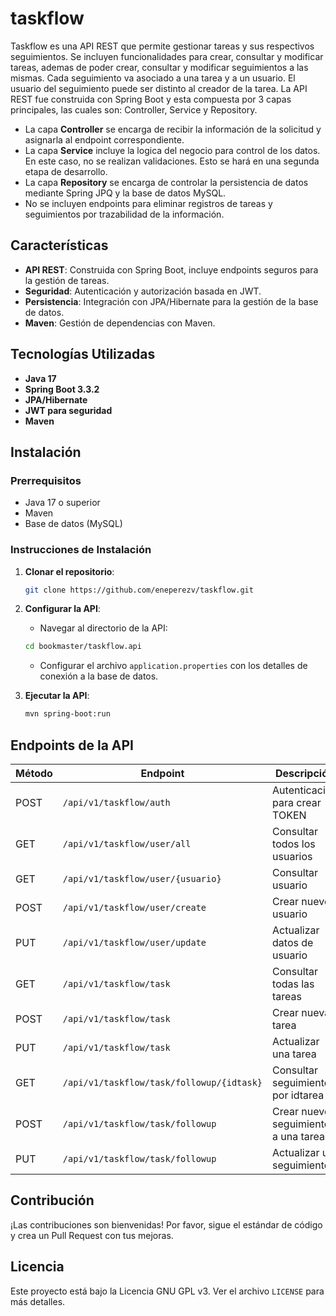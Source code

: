 # taskflow

Taskflow es una API REST que permite gestionar tareas y sus respectivos seguimientos. Se incluyen funcionalidades para crear, consultar y modificar tareas, ademas de poder crear, consultar y modificar seguimientos a las mismas. Cada seguimiento va asociado a una tarea y a un usuario. El usuario del seguimiento puede ser distinto al creador de la tarea. La API REST fue construida con Spring Boot y esta compuesta por 3 capas principales, las cuales son: Controller, Service y Repository.

- La capa **Controller** se encarga de recibir la información de la solicitud y asignarla al endpoint correspondiente.
- La capa **Service** incluye la logica del negocio para control de los datos. En este caso, no se realizan validaciones. Esto se hará en una segunda etapa de desarrollo.
- La capa **Repository** se encarga de controlar la persistencia de datos mediante Spring JPQ y la base de datos MySQL.
- No se incluyen endpoints para eliminar registros de tareas y seguimientos por trazabilidad de la información.

## Características

- **API REST**: Construida con Spring Boot, incluye endpoints seguros para la gestión de tareas.
- **Seguridad**: Autenticación y autorización basada en JWT.
- **Persistencia**: Integración con JPA/Hibernate para la gestión de la base de datos.
- **Maven**: Gestión de dependencias con Maven.

## Tecnologías Utilizadas

- **Java 17**
- **Spring Boot 3.3.2**
- **JPA/Hibernate**
- **JWT para seguridad**
- **Maven**

## Instalación

### Prerrequisitos

- Java 17 o superior
- Maven
- Base de datos (MySQL)

### Instrucciones de Instalación

1. **Clonar el repositorio**:
    ```bash
    git clone https://github.com/eneperezv/taskflow.git
    ```

2. **Configurar la API**:

    - Navegar al directorio de la API:
    ```bash
    cd bookmaster/taskflow.api
    ```
    - Configurar el archivo `application.properties` con los detalles de conexión a la base de datos.

3. **Ejecutar la API**:
    ```bash
    mvn spring-boot:run
    ```

## Endpoints de la API

| Método | Endpoint                                  | Descripción                            |
|--------|-------------------------------------------|----------------------------------------|
| POST   | `/api/v1/taskflow/auth`                   | Autenticacion para crear TOKEN         |
| GET    | `/api/v1/taskflow/user/all`               | Consultar todos los usuarios           |
| GET    | `/api/v1/taskflow/user/{usuario}`         | Consultar usuario                      |
| POST   | `/api/v1/taskflow/user/create`            | Crear nuevo usuario                    |
| PUT    | `/api/v1/taskflow/user/update`            | Actualizar datos de usuario            |
| GET    | `/api/v1/taskflow/task`                   | Consultar todas las tareas             |
| POST   | `/api/v1/taskflow/task`                   | Crear nueva tarea                      |
| PUT    | `/api/v1/taskflow/task`                   | Actualizar una tarea                   |
| GET    | `/api/v1/taskflow/task/followup/{idtask}` | Consultar seguimientos por idtarea     |
| POST   | `/api/v1/taskflow/task/followup`          | Crear nuevo seguimiento a una tarea    |
| PUT    | `/api/v1/taskflow/task/followup`          | Actualizar un seguimiento              |

## Contribución

¡Las contribuciones son bienvenidas! Por favor, sigue el estándar de código y crea un Pull Request con tus mejoras.

## Licencia

Este proyecto está bajo la Licencia GNU GPL v3. Ver el archivo `LICENSE` para más detalles.
